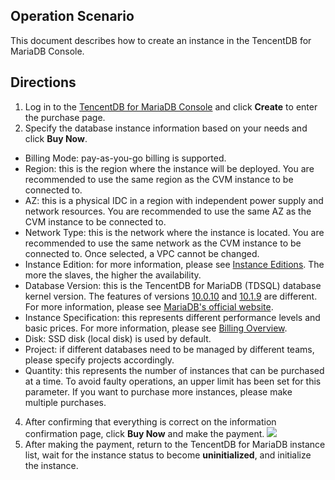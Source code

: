 ## Operation Scenario
This document describes how to create an instance in the TencentDB for MariaDB Console.

## Directions
1. Log in to the [TencentDB for MariaDB Console](https://console.cloud.tencent.com/tdsql) and click **Create** to enter the purchase page.
2. Specify the database instance information based on your needs and click **Buy Now**.
 - Billing Mode: pay-as-you-go billing is supported.
 - Region: this is the region where the instance will be deployed. You are recommended to use the same region as the CVM instance to be connected to.
 - AZ: this is a physical IDC in a region with independent power supply and network resources. You are recommended to use the same AZ as the CVM instance to be connected to.
 - Network Type: this is the network where the instance is located. You are recommended to use the same network as the CVM instance to be connected to. Once selected, a VPC cannot be changed.
 - Instance Edition: for more information, please see [Instance Editions](https://intl.cloud.tencent.com/document/product/237/6918?from_cn_redirect=1). The more the slaves, the higher the availability.
 - Database Version: this is the TencentDB for MariaDB (TDSQL) database kernel version. The features of versions [10.0.10](https://mariadb.com/kb/en/mariadb/mariadb-10010-changelog/) and [10.1.9](https://mariadb.com/kb/en/mariadb/mariadb-1019-changelog/) are different. For more information, please see [MariaDB's official website](https://mariadb.org/).
 - Instance Specification: this represents different performance levels and basic prices. For more information, please see [Billing Overview](https://intl.cloud.tencent.com/document/product/237/2034).
 - Disk: SSD disk (local disk) is used by default.
 - Project: if different databases need to be managed by different teams, please specify projects accordingly.
 - Quantity: this represents the number of instances that can be purchased at a time. To avoid faulty operations, an upper limit has been set for this parameter. If you want to purchase more instances, please make multiple purchases.
4. After confirming that everything is correct on the information confirmation page, click **Buy Now** and make the payment.
![](https://main.qcloudimg.com/raw/eca110496c3fe48e9c7a895690ea09c6.png)
5. After making the payment, return to the TencentDB for MariaDB instance list, wait for the instance status to become **uninitialized**, and initialize the instance.

